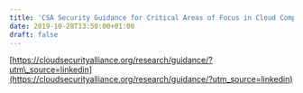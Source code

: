 ```yaml
---
title: 'CSA Security Guidance for Critical Areas of Focus in Cloud Computing v4.0'
date: 2019-10-28T13:50:00+01:00
draft: false
---
```


[https://cloudsecurityalliance.org/research/guidance/?utm\_source=linkedin](https://cloudsecurityalliance.org/research/guidance/?utm_source=linkedin)